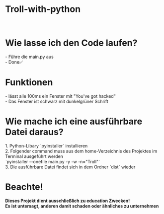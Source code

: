 # Troll-with-python
<br>
<h1>Wie lasse ich den Code laufen?</h1>
- Führe die main.py aus<br>
- Done✅
<br>
<h1>Funktionen</h1>
- lässt alle 100ms ein Fenster mit "You've got hacked" <br>
- Das Fenster ist schwarz mit dunkelgrüner Schrift<br>

<h1>Wie mache ich eine ausführbare Datei daraus?</h1>
1. Python-Libary ˋpyinstallerˋ installieren<br>
2. Folgender command muss aus dem home-Verzeichnis des Projektes im Terminal ausgeführt werden<br>
ˋpyinstaller --onefile main.py -y -w -n="Troll"ˋ<br>
3. Die ausführbare Datei findet sich in dem Ordner ˋdistˋ wieder

# Beachte!
<strong>Dieses Projekt dient ausschließlich zu education Zwecken!</strong><br>
<strong>Es ist untersagt, anderen damit schaden oder ähnliches zu unternehmen</strong>

